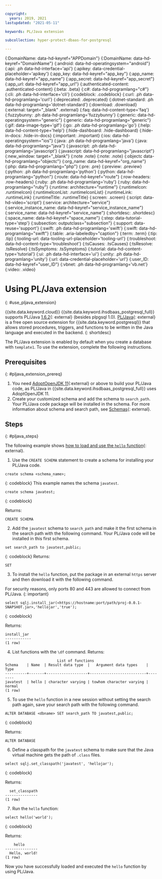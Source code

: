 ```yaml
---

copyright:
  years: 2019, 2021
lastupdated: "2021-05-11"

keywords: PL/Java extension

subcollection: hyper-protect-dbaas-for-postgresql

---
```


{:DomainName: data-hd-keyref="APPDomain"}
{:DomainName: data-hd-keyref="DomainName"}
{:android: data-hd-operatingsystem="android"}
{:api: .ph data-hd-interface='api'}
{:apikey: data-credential-placeholder='apikey'}
{:app_key: data-hd-keyref="app_key"}
{:app_name: data-hd-keyref="app_name"}
{:app_secret: data-hd-keyref="app_secret"}
{:app_url: data-hd-keyref="app_url"}
{:authenticated-content: .authenticated-content}
{:beta: .beta}
{:c#: data-hd-programlang="c#"}
{:cli: .ph data-hd-interface='cli'}
{:codeblock: .codeblock}
{:curl: .ph data-hd-programlang='curl'}
{:deprecated: .deprecated}
{:dotnet-standard: .ph data-hd-programlang='dotnet-standard'}
{:download: .download}
{:external: target="_blank" .external}
{:faq: data-hd-content-type='faq'}
{:fuzzybunny: .ph data-hd-programlang='fuzzybunny'}
{:generic: data-hd-operatingsystem="generic"}
{:generic: data-hd-programlang="generic"}
{:gif: data-image-type='gif'}
{:go: .ph data-hd-programlang='go'}
{:help: data-hd-content-type='help'}
{:hide-dashboard: .hide-dashboard}
{:hide-in-docs: .hide-in-docs}
{:important: .important}
{:ios: data-hd-operatingsystem="ios"}
{:java: .ph data-hd-programlang='java'}
{:java: data-hd-programlang="java"}
{:javascript: .ph data-hd-programlang='javascript'}
{:javascript: data-hd-programlang="javascript"}
{:new_window: target="_blank"}
{:note .note}
{:note: .note}
{:objectc data-hd-programlang="objectc"}
{:org_name: data-hd-keyref="org_name"}
{:php: data-hd-programlang="php"}
{:pre: .pre}
{:preview: .preview}
{:python: .ph data-hd-programlang='python'}
{:python: data-hd-programlang="python"}
{:route: data-hd-keyref="route"}
{:row-headers: .row-headers}
{:ruby: .ph data-hd-programlang='ruby'}
{:ruby: data-hd-programlang="ruby"}
{:runtime: architecture="runtime"}
{:runtimeIcon: .runtimeIcon}
{:runtimeIconList: .runtimeIconList}
{:runtimeLink: .runtimeLink}
{:runtimeTitle: .runtimeTitle}
{:screen: .screen}
{:script: data-hd-video='script'}
{:service: architecture="service"}
{:service_instance_name: data-hd-keyref="service_instance_name"}
{:service_name: data-hd-keyref="service_name"}
{:shortdesc: .shortdesc}
{:space_name: data-hd-keyref="space_name"}
{:step: data-tutorial-type='step'}
{:subsection: outputclass="subsection"}
{:support: data-reuse='support'}
{:swift: .ph data-hd-programlang='swift'}
{:swift: data-hd-programlang="swift"}
{:table: .aria-labeledby="caption"}
{:term: .term}
{:tip: .tip}
{:tooling-url: data-tooling-url-placeholder='tooling-url'}
{:troubleshoot: data-hd-content-type='troubleshoot'}
{:tsCauses: .tsCauses}
{:tsResolve: .tsResolve}
{:tsSymptoms: .tsSymptoms}
{:tutorial: data-hd-content-type='tutorial'}
{:ui: .ph data-hd-interface='ui'}
{:unity: .ph data-hd-programlang='unity'}
{:url: data-credential-placeholder='url'}
{:user_ID: data-hd-keyref="user_ID"}
{:vbnet: .ph data-hd-programlang='vb.net'}
{:video: .video}


# Using PL/Java extension
{: #use_pljava_extension}

{{site.data.keyword.cloud}} {{site.data.keyword.ihsdbaas_postgresql_full}} supports PL/Java [1.6.2](https://github.com/tada/pljava/releases){: external} (besides plpgsql 1.0). [PL/Java](https://tada.github.io/pljava/){: external} is a free open source extension for {{site.data.keyword.postgresql}} that allows stored procedures, triggers, and functions to be written in the Java language and executed in the backend.
{: shortdesc}

The PL/Java extension is enabled by default when you create a database with `template1`. To use the extension, complete the following instructions.

## Prerequisites
{: #pljava_extension_prereq}

1. You need [AdoptOpenJDK 11](https://github.com/AdoptOpenJDK/openjdk11-binaries/releases/){:external} or above to build your PL/Java code, as PL/Java in {{site.data.keyword.ihsdbaas_postgresql_full}} uses AdoptOpenJDK 11.
2. Create your customized schema and add the schema to `search_path`. Your PL/Java code package will be installed in the schema. For more information about schema and search path, see [Schemas](https://www.postgresql.org/docs/10/ddl-schemas.html){: external}.

## Steps
{: #pljava_steps}

The following example shows [how to load and use the `hello` function](https://tada.github.io/pljava/use/hello.html){: external}.

1. Use the `CREATE SCHEMA` statement to create a schema for installing your PL/Java code.
  ```
  create schema <schema_name>;
  ```
  {: codeblock}
  This example names the schema `javatest`.
  ```
  create schema javatest;
  ```
  {: codeblock}

  Returns:
  ```
  CREATE SCHEMA
  ```

2. Add the `javatest` schema to `search_path` and make it the first schema in the search path with the following command. Your PL/Java code will be installed in this first schema.
  ```
  set search_path to javatest,public;
  ```
  {: codeblock}
  Returns:
  ```
  SET
  ```

3. To install the `hello` function, put the package in an external `https` server and then download it with the following command.

  For security reasons, only ports 80 and 443 are allowed to connect from PL/Java.
  {: important}

  ```
  select sqlj.install_jar(<https://hostname:port/path/proj-0.0.1-SNAPSHOT.jar>,'hellojar','true');
  ```
  {: codeblock}

  Returns:
  ```
  install_jar
  ------------
  (1 row)
  ```

4. List functions with the `\df` command.
  Returns:
  ```
                          List of functions
  Schema    | Name  | Result data type  |   Argument data types    |  Type  
  ----------+-------+-------------------+--------------------------+--------
  javatest  | hello | character varying | towhom character varying | normal
  (1 row)
  ```

5. To use the `hello` function in a new session without setting the search path again, save your search path with the following command.
  ```
  ALTER DATABASE <dbname> SET search_path TO javatest,public;
  ```
  {: codeblock}

  Returns:
  ```
  ALTER DATABASE
  ```

6. Define a classpath for the `javatest` schema to make sure that the Java virtual machine gets the path of `.class` files.
  ```
  select sqlj.set_classpath('javatest', 'hellojar');
  ```
  {: codeblock}

  Returns:
  ```
    set_classpath
  ---------------
  (1 row)
  ```

7. Run the `hello` function:
  ```
  select hello('world');
  ```
  {: codeblock}

  Returns:
  ```
      hello
  ---------------
    Hello, world!
  (1 row)
  ```

Now you have successfully loaded and executed the `hello` function by using PL/Java.
